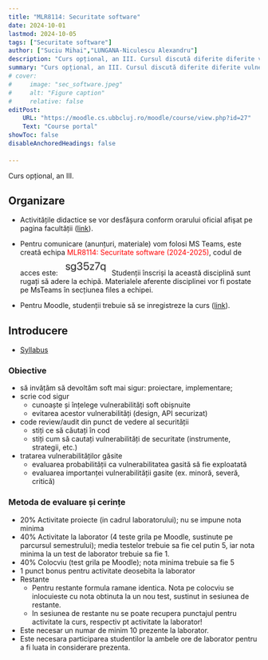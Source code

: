 ```yaml
---
title: "MLR8114: Securitate software" 
date: 2024-10-01
lastmod: 2024-10-05
tags: ["Securitate software"]
author: ["Suciu Mihai","LUNGANA-Niculescu Alexandru"]
description: "Curs opțional, an III. Cursul discută diferite diferite vulnerabilități software." 
summary: "Curs opțional, an III. Cursul discută diferite diferite vulnerabilități software." 
# cover:
#     image: "sec_software.jpeg"
#     alt: "Figure caption"
#     relative: false
editPost:
    URL: "https://moodle.cs.ubbcluj.ro/moodle/course/view.php?id=27"
    Text: "Course portal"
showToc: false
disableAnchoredHeadings: false

---
```


Curs opțional, an III.

## Organizare
- Activitățile didactice se vor desfășura conform orarului oficial afișat pe pagina facultății ([link](https://www.cs.ubbcluj.ro/files/orar/2024-1/disc/MLR8114.html)).

- Pentru comunicare (anunțuri, materiale) vom folosi MS Teams, este creată echipa <font color='red'>MLR8114: Securitate software (2024-2025)</font>, codul de acces este: <img src="cod_ss_2024.png" alt="drawing" width="100"/> 
Studenții înscriși la această disciplină sunt rugați să adere la echipă. Materialele aferente disciplinei vor fi postate pe MsTeams în secțiunea files a echipei.

- Pentru Moodle, studenții trebuie să se inregistreze la curs ([link](https://moodle.cs.ubbcluj.ro/moodle/course/view.php?id=27)).

## Introducere

- [Syllabus](https://www.cs.ubbcluj.ro/files/curricula/2023/syllabus/IR_sem5_MLR8114_ro_mihai-suciu_2023_7758.pdf)

### Obiective
- să invățăm să devoltăm soft mai sigur: proiectare, implementare;
- scrie cod sigur
  - cunoaște și înțelege vulnerabilități soft obișnuite
  - evitarea acestor vulnerabilități (design, API securizat)
- code review/audit din punct de vedere al securității
  - stiți ce să căutați în cod
  - stiți cum să cautați vulnerabilități de securitate (instrumente, strategii, etc.)
- tratarea vulnerabilităților găsite
  - evaluarea probabilității ca vulnerabilitatea gasită să fie exploatată
  - evaluarea importanței vulnerabilității gasite (ex. minoră, severă, critică)

### Metoda de evaluare și cerințe
- 20% Activitate proiecte (in cadrul laboratorului); nu se impune nota minima
- 40% Activitate la laborator (4 teste grila pe Moodle, sustinute pe parcursul semestrului); media testelor trebuie sa fie cel putin 5, iar nota minima la un test de laborator trebuie sa fie 1.
- 40% Colocviu (test grila pe Moodle); nota minima trebuie sa fie 5
- 1 punct bonus pentru activitate deosebita la laborator
- Restante
  - Pentru restante formula ramane identica. Nota pe colocviu se inlocuieste cu nota obtinuta la un nou test, sustinut in sesiunea de restante.
  - In sesiunea de restante nu se poate recupera punctajul pentru activitate la curs, respectiv pt activitate la laborator!
- Este necesar un numar de minim 10 prezente la laborator. 
- Este necesara participarea studentilor la ambele ore de laborator pentru a fi luata in considerare prezenta.


